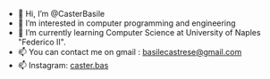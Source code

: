 - 👋 Hi, I’m @CasterBasile
- 👀 I’m interested in computer programming and engineering
- 🌱 I’m currently learning Computer Science at University of Naples "Federico II".
- 📫 You can contact me on gmail : basilecastrese@gmail.com
- 📫 Instagram: [caster.bas](https://www.instagram.com/caster.bas/)


<!---
CasterBasile/CasterBasile is a ✨ special ✨ repository because its `README.md` (this file) appears on your GitHub profile.
You can click the Preview link to take a look at your changes.
--->
